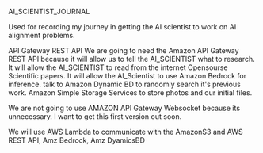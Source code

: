AI_SCIENTIST_JOURNAL

Used for recording my journey in getting the AI scientist to work on AI alignment problems.

API Gateway REST API
We are going to  need the Amazon API Gateway REST API because it will allow us to tell the AI_SCIENTIST what to research.
It will allow the AI_SCIENTIST to read from the internet Opensourse Scientific papers. 
It will allow the AI_Scientist to use Amazon Bedrock for inference.
talk to Amazon Dynamic BD to randomly search it's previous work.
Amazon Simple Storage Services to store photos and our initial files.

We are not going to use AMAZON API Gateway Websocket because its unnecessary. I want to get this first version out soon.

We will use AWS Lambda to communicate with the AmazonS3 and AWS REST API, Amz Bedrock, Amz DyamicsBD
